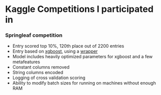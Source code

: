 # Kaggle Competitions I participated in

### Springleaf competition
*  Entry scored top 10%, 120th place out of 2200 entries
* Entry based on [xgboost](https://github.com/dmlc/xgboost), using a [wrapper](https://gist.github.com/slaypni/b95cb69fd1c82ca4c2ff)
* Model includes heavily optimized parameters for xgboost and a few metafeatures
* Constant columns removed
* String columns encoded
* Logging of cross validation scoring
* Ability to modify batch sizes for running on machines without enough RAM

